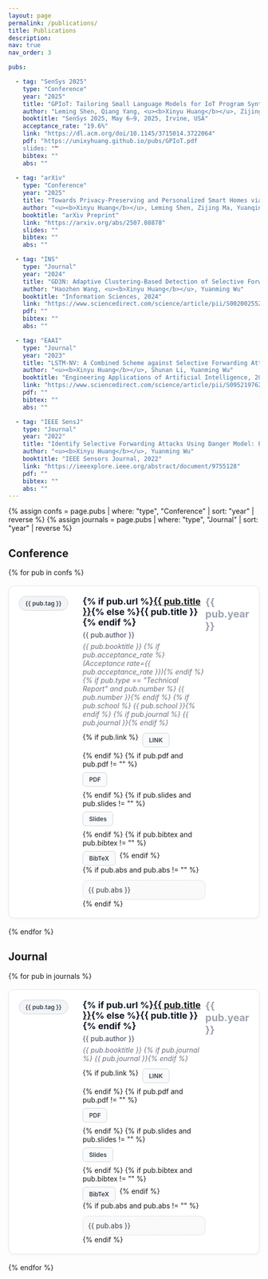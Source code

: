 ```yaml
---
layout: page
permalink: /publications/
title: Publications
description:
nav: true
nav_order: 3

pubs:

  - tag: "SenSys 2025"
    type: "Conference"
    year: "2025"
    title: "GPIoT: Tailoring Small Language Models for IoT Program Synthesis and Development"
    author: "Leming Shen, Qiang Yang, <u><b>Xinyu Huang</b></u>, Zijing Ma, Yuanqing Zheng"
    booktitle: "SenSys 2025, May 6–9, 2025, Irvine, USA"
    acceptance_rate: "19.6%"
    link: "https://dl.acm.org/doi/10.1145/3715014.3722064"
    pdf: "https://unixyhuang.github.io/pubs/GPIoT.pdf
    slides: ""
    bibtex: ""
    abs: ""
    
  - tag: "arXiv"
    type: "Conference"
    year: "2025"
    title: "Towards Privacy-Preserving and Personalized Smart Homes via Tailored Small Language Models"
    author: "<u><b>Xinyu Huang</b></u>, Leming Shen, Zijing Ma, Yuanqing Zheng"
    booktitle: "arXiv Preprint"
    link: "https://arxiv.org/abs/2507.08878"
    slides: ""
    bibtex: ""
    abs: ""

  - tag: "INS"
    type: "Journal"
    year: "2024"
    title: "GD3N: Adaptive Clustering-Based Detection of Selective Forwarding Attacks in WSNs under Variable Harsh Environments"
    author: "Haozhen Wang, <u><b>Xinyu Huang</b></u>, Yuanming Wu"
    booktitle: "Information Sciences, 2024"
    link: "https://www.sciencedirect.com/science/article/pii/S0020025524002883"
    pdf: ""
    bibtex: ""
    abs: ""

  - tag: "EAAI"
    type: "Journal"
    year: "2023"
    title: "LSTM-NV: A Combined Scheme against Selective Forwarding Attack in Event-Driven Wireless Sensor Networks under Harsh Environments"
    author: "<u><b>Xinyu Huang</b></u>, Shunan Li, Yuanming Wu"
    booktitle: "Engineering Applications of Artificial Intelligence, 2023"
    link: "https://www.sciencedirect.com/science/article/pii/S0952197623006255"
    pdf: ""
    bibtex: ""
    abs: ""

  - tag: "IEEE SensJ"
    type: "Journal"
    year: "2022"
    title: "Identify Selective Forwarding Attacks Using Danger Model: Promote the Detection Accuracy in Wireless Sensor Networks"
    author: "<u><b>Xinyu Huang</b></u>, Yuanming Wu"
    booktitle: "IEEE Sensors Journal, 2022"
    link: "https://ieeexplore.ieee.org/abstract/document/9755128"
    pdf: ""
    bibtex: ""
    abs: ""
---
```


<style>
.pub-card{
  display:grid;
  grid-template-columns: 110px 1fr 70px;
  gap:18px;
  padding:20px;
  margin:18px 0;
  border:1px solid #e5e7eb;
  border-radius:12px;
  background:#ffffff;
  box-shadow:0 2px 6px rgba(0,0,0,0.04);
}
.pub-left{display:flex;align-items:flex-start}
.pub-pill{
  background:#f3f4f6;
  border:1px solid #d1d5db;
  color:#374151;
  border-radius:999px;
  padding:6px 12px;
  font-size:12px;
  font-weight:600;
}
.pub-title{margin:0 0 6px;font-size:18px;font-weight:700;color:#111827}
.pub-authors{margin:4px 0;color:#374151}
.pub-venue{margin:6px 0 12px;color:#6b7280;font-size:14px;font-style:italic}
.pub-btns{display:flex;gap:8px;margin:6px 0 0;flex-wrap:wrap}
.pub-btn{
  border:1px solid #d1d5db;
  background:#f9fafb;
  color:#374151;
  padding:6px 12px;
  border-radius:6px;
  font-size:12px;
  font-weight:600;
  text-decoration:none;
}
.pub-btn:hover{background:#f3f4f6}
.pub-abs{border:1px dashed #d1d5db;border-radius:10px;padding:10px;margin-top:12px;background:#fafafa;color:#374151;font-size:14px}
.pub-year{grid-column:3;grid-row:1;color:#9ca3af;font-weight:700;font-size:20px;justify-self:end}
@media (max-width:800px){
  .pub-card{grid-template-columns:90px 1fr}
  .pub-year{display:none}
}
.section-title{margin-top:28px}
</style>

{% assign confs = page.pubs | where: "type", "Conference" | sort: "year" | reverse %}
{% assign journals = page.pubs | where: "type", "Journal" | sort: "year" | reverse %}

## Conference

{% for pub in confs %}
<article class="pub-card">
  <div class="pub-left"><span class="pub-pill">{{ pub.tag }}</span></div>
  <div>
    <h2 class="pub-title">{% if pub.url %}<a href="{{ pub.url }}">{{ pub.title }}</a>{% else %}{{ pub.title }}{% endif %}</h2>
    <div class="pub-authors">{{ pub.author }}</div>
    <div class="pub-venue">
      {{ pub.booktitle }}
      {% if pub.acceptance_rate %}(Acceptance rate={{ pub.acceptance_rate }}){% endif %}
      {% if pub.type == "Technical Report" and pub.number %} {{ pub.number }}{% endif %}
      {% if pub.school %} {{ pub.school }}{% endif %}
      {% if pub.journal %} {{ pub.journal }}{% endif %}
    </div>
    <div class="pub-btns">
      {% if pub.link %}<a class="pub-btn" href="{{ pub.link }}">LINK</a>{% endif %}
      {% if pub.pdf and pub.pdf != "" %}<a class="pub-btn" href="{{ pub.pdf }}">PDF</a>{% endif %}
      {% if pub.slides and pub.slides != "" %}<a class="pub-btn" href="{{ pub.slides }}">Slides</a>{% endif %}
      {% if pub.bibtex and pub.bibtex != "" %}<a class="pub-btn" href="{{ pub.bibtex }}">BibTeX</a>{% endif %}
    </div>
    {% if pub.abs and pub.abs != "" %}<div class="pub-abs">{{ pub.abs }}</div>{% endif %}
  </div>
  <div class="pub-year">{{ pub.year }}</div>
</article>
{% endfor %}

## Journal

{% for pub in journals %}
<article class="pub-card">
  <div class="pub-left"><span class="pub-pill">{{ pub.tag }}</span></div>
  <div>
    <h2 class="pub-title">{% if pub.url %}<a href="{{ pub.url }}">{{ pub.title }}</a>{% else %}{{ pub.title }}{% endif %}</h2>
    <div class="pub-authors">{{ pub.author }}</div>
    <div class="pub-venue">
      {{ pub.booktitle }}
      {% if pub.journal %} {{ pub.journal }}{% endif %}
    </div>
    <div class="pub-btns">
      {% if pub.link %}<a class="pub-btn" href="{{ pub.link }}">LINK</a>{% endif %}
      {% if pub.pdf and pub.pdf != "" %}<a class="pub-btn" href="{{ pub.pdf }}">PDF</a>{% endif %}
      {% if pub.slides and pub.slides != "" %}<a class="pub-btn" href="{{ pub.slides }}">Slides</a>{% endif %}
      {% if pub.bibtex and pub.bibtex != "" %}<a class="pub-btn" href="{{ pub.bibtex }}">BibTeX</a>{% endif %}
    </div>
    {% if pub.abs and pub.abs != "" %}<div class="pub-abs">{{ pub.abs }}</div>{% endif %}
  </div>
  <div class="pub-year">{{ pub.year }}</div>
</article>
{% endfor %}
